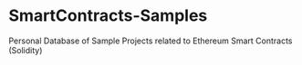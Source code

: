 # SmartContracts-Samples
Personal Database of Sample Projects related to Ethereum Smart Contracts (Solidity)
